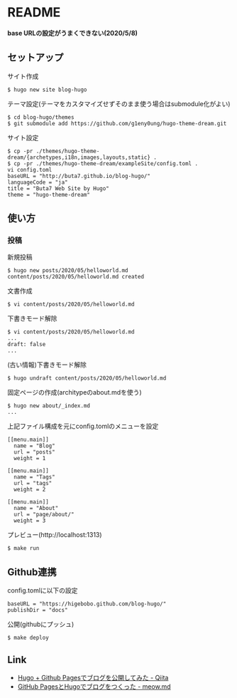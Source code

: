 # README

**base URLの設定がうまくできない(2020/5/8)**

## セットアップ

サイト作成

    $ hugo new site blog-hugo

テーマ設定(テーマをカスタマイズせずそのまま使う場合はsubmodule化がよい)

    $ cd blog-hugo/themes
    $ git submodule add https://github.com/g1eny0ung/hugo-theme-dream.git

サイト設定

    $ cp -pr ./themes/hugo-theme-dream/{archetypes,i18n,images,layouts,static} .
    $ cp -pr ./themes/hugo-theme-dream/exampleSite/config.toml .
    vi config.toml
    baseURL = "http://buta7.github.io/blog-hugo/"
    languageCode = "ja"
    title = "Buta7 Web Site by Hugo"
    theme = "hugo-theme-dream"

## 使い方

### 投稿

新規投稿

    $ hugo new posts/2020/05/helloworld.md
    content/posts/2020/05/helloworld.md created
    
文書作成

    $ vi content/posts/2020/05/helloworld.md
    
下書きモード解除

    $ vi content/posts/2020/05/helloworld.md
    ...
    draft: false
    ...
    
(古い情報)下書きモード解除

    $ hugo undraft content/posts/2020/05/helloworld.md

固定ページの作成(architypeのabout.mdを使う)

    $ hugo new about/_index.md
    ...
    
上記ファイル構成を元にconfig.tomlのメニューを設定

    [[menu.main]]
      name = "Blog"
      url = "posts"
      weight = 1
    
    [[menu.main]]
      name = "Tags"
      url = "tags"
      weight = 2
    
    [[menu.main]]
      name = "About"
      url = "page/about/"
      weight = 3

プレビュー(http://localhost:1313)

    $ make run

## Github連携

config.tomlに以下の設定

    baseURL = "https://higebobo.github.com/blog-hugo/"
    publishDir = "docs"

公開(githubにプッシュ)

    $ make deploy

## Link

* [Hugo \+ Github Pagesでブログを公開してみた \- Qiita](https://qiita.com/eichann/items/4fe61b8b9bbafcfbe847)
* [GitHub PagesとHugoでブログをつくった \- meow\.md](https://uzimihsr.github.io/post/2019-08-07-create-blog-1/)
